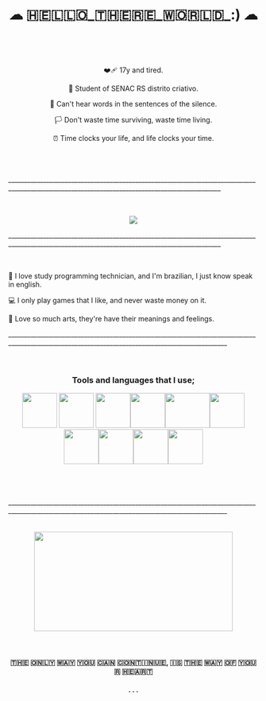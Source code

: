 <h1 style="text-align: center;"> ☁ 🇭​🇪​🇱​🇱​🇴​_🇹​🇭​🇪​🇷​🇪​_🇼​🇴​🇷​🇱​🇩​_:) ☁ </h1>
<div id=biog>
<br>
<br>
<br>

<p align="center">❤️‍🩹 17y and tired.</p>

<p align="center">📌 Student of SENAC RS distrito criativo.</p>

<p align="center">🌆 Can't hear words in the sentences of the silence.</p>

<p align="center">🏳️ Don't waste time surviving, waste time living.</p>

<p align="center">⏰ Time clocks your life, and life clocks your time. </p>
</div>
<br>
<br>
<br>
_________________________________________________________________________________________________________________________________________________
<br>
<br>
<br>
<p align="center">
<img src="https://media1.tenor.com/m/NvhNx-td-1UAAAAd/frieren-hd.gif" >
</p>
_________________________________________________________________________________________________________________________________________________
<br>
<br>
<br>

<p>📓 I love study programming technician, and I'm brazilian, I just know speak in english.</p>
<p>💻 I only play games that I like, and never waste money on it.</p>
<p>🎨 Love so much arts, they're have their meanings and feelings.</p>
___________________________________________________________________________________________________________________________________________________
<br>
<br>
<br>
<h3  align="center">
Tools and languages that I use;
</h3>
<div id="icons" style="float-left;" align="center">
<img src="https://cdn-icons-png.flaticon.com/512/919/919827.png" style="width: 70px; height:70px;"> <img src="https://cdn-icons-png.flaticon.com/512/919/919826.png" style="width: 70px; height:70px;"> <img src="https://cdn.iconscout.com/icon/free/png-256/free-python-logo-icon-download-in-svg-png-gif-file-formats--technology-social-media-vol-5-pack-logos-icons-3030224.png?f=webp&w=256" style="width: 70px; height:70px;"><img src="https://cdn.icon-icons.com/icons2/3053/PNG/512/github_macos_bigsur_icon_190140.png" style="width: 70px; height:70px;"><img src="https://upload.wikimedia.org/wikipedia/commons/thumb/0/0c/Blender_logo_no_text.svg/1200px-Blender_logo_no_text.svg.png" style="width: 90px; height:70px;"><img src="https://upload.wikimedia.org/wikipedia/commons/thumb/9/9a/Visual_Studio_Code_1.35_icon.svg/512px-Visual_Studio_Code_1.35_icon.svg.png" style="width: 70px; height:70px;"><img src="https://preview.redd.it/81nwobjayd181.png?width=512&format=png&auto=webp&s=027cac2b3ddd6f7b3f5e60a783706d1d0e8151ec" style="width: 70px; height:70px;"><img src="https://cdn-icons-png.flaticon.com/512/919/919836.png" style="width: 70px; height:70px;"><img src="[https://cdn.pixabay.com/photo/2022/01/27/07/17/microsoft-teams-6971301_640.png](https://upload.wikimedia.org/wikipedia/commons/thumb/c/c9/Microsoft_Office_Teams_%282018%E2%80%93present%29.svg/800px-Microsoft_Office_Teams_%282018%E2%80%93present%29.svg.png)" style="width: 70px; height:70px;"><img src="https://cdn-icons-png.flaticon.com/512/174/174879.png" style="width: 70px; height:70px;">
</div>
<br>
<br>
<br>
<br>
___________________________________________________________________________________________________________________________________________________
<br>
<br>
<br>
<div id="nuvem" align="center">
<img src="https://static.vecteezy.com/system/resources/thumbnails/026/774/603/small/cloud-with-ai-generated-free-png.png" style="height:200px; width:400px;">
</div>
<br>
<br>
<div id="pontinhos" align="center">
<h4>🇹​🇭​🇪​ 🇴​🇳​🇱​🇾​ 🇼​🇦​🇾​ 🇾​🇴​🇺​ 🇨​🇦​🇳​ 🇨​🇴​🇳​🇹​🇮​🇳​🇺​🇪​, 🇮​🇸​ 🇹​🇭​🇪​ 🇼​🇦​🇾​ 🇴​🇫​ 🇾​🇴​🇺​🇷​ 🇭​🇪​🇦​🇷​🇹​</h4>
<h4>. . .</h4>
</div>

